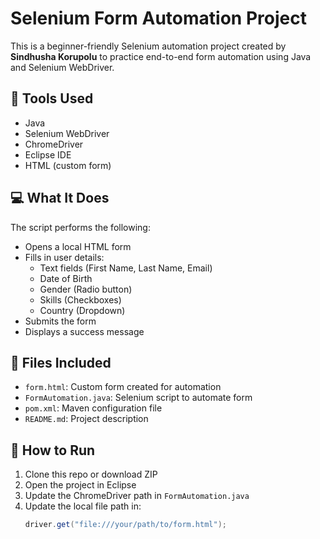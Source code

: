 # Selenium Form Automation Project

This is a beginner-friendly Selenium automation project created by **Sindhusha Korupolu** to practice end-to-end form automation using Java and Selenium WebDriver.

## 🔧 Tools Used
- Java
- Selenium WebDriver
- ChromeDriver
- Eclipse IDE
- HTML (custom form)

## 💻 What It Does
The script performs the following:
- Opens a local HTML form
- Fills in user details:
  - Text fields (First Name, Last Name, Email)
  - Date of Birth
  - Gender (Radio button)
  - Skills (Checkboxes)
  - Country (Dropdown)
- Submits the form
- Displays a success message

## 📂 Files Included
- `form.html`: Custom form created for automation
- `FormAutomation.java`: Selenium script to automate form
- `pom.xml`: Maven configuration file
- `README.md`: Project description

## 🚀 How to Run
1. Clone this repo or download ZIP
2. Open the project in Eclipse
3. Update the ChromeDriver path in `FormAutomation.java`
4. Update the local file path in:
   ```java
   driver.get("file:///your/path/to/form.html");
